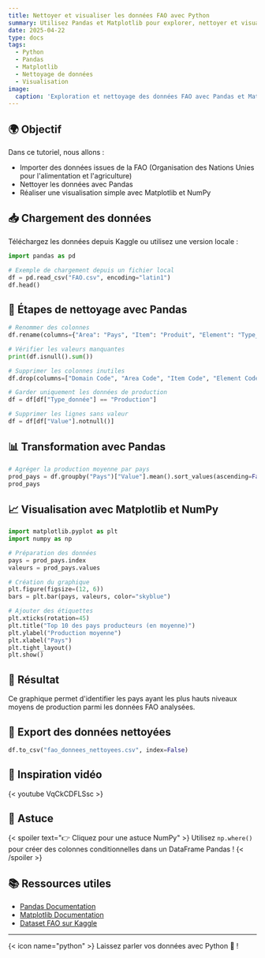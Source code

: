 ```yaml
---
title: Nettoyer et visualiser les données FAO avec Python
summary: Utilisez Pandas et Matplotlib pour explorer, nettoyer et visualiser des données issues de la FAO.
date: 2025-04-22
type: docs
tags:
  - Python
  - Pandas
  - Matplotlib
  - Nettoyage de données
  - Visualisation
image:
  caption: 'Exploration et nettoyage des données FAO avec Pandas et Matplotlib'
---
```


## 🌍 Objectif

Dans ce tutoriel, nous allons :

- Importer des données issues de la FAO (Organisation des Nations Unies pour l'alimentation et l'agriculture)
- Nettoyer les données avec Pandas
- Réaliser une visualisation simple avec Matplotlib et NumPy

## 📥 Chargement des données

Téléchargez les données depuis Kaggle ou utilisez une version locale :

```python
import pandas as pd

# Exemple de chargement depuis un fichier local
df = pd.read_csv("FAO.csv", encoding="latin1")
df.head()
```

## 🧹 Étapes de nettoyage avec Pandas

```python
# Renommer des colonnes
df.rename(columns={"Area": "Pays", "Item": "Produit", "Element": "Type_donnée"}, inplace=True)

# Vérifier les valeurs manquantes
print(df.isnull().sum())

# Supprimer les colonnes inutiles
df.drop(columns=["Domain Code", "Area Code", "Item Code", "Element Code"], inplace=True)

# Garder uniquement les données de production
df = df[df["Type_donnée"] == "Production"]

# Supprimer les lignes sans valeur
df = df[df["Value"].notnull()]
```

## 📊 Transformation avec Pandas

```python
# Agréger la production moyenne par pays
prod_pays = df.groupby("Pays")["Value"].mean().sort_values(ascending=False).head(10)
prod_pays
```

## 📈 Visualisation avec Matplotlib et NumPy

```python
import matplotlib.pyplot as plt
import numpy as np

# Préparation des données
pays = prod_pays.index
valeurs = prod_pays.values

# Création du graphique
plt.figure(figsize=(12, 6))
bars = plt.bar(pays, valeurs, color="skyblue")

# Ajouter des étiquettes
plt.xticks(rotation=45)
plt.title("Top 10 des pays producteurs (en moyenne)")
plt.ylabel("Production moyenne")
plt.xlabel("Pays")
plt.tight_layout()
plt.show()
```

## 🎯 Résultat

Ce graphique permet d'identifier les pays ayant les plus hauts niveaux moyens de production parmi les données FAO analysées.

## 📁 Export des données nettoyées

```python
df.to_csv("fao_donnees_nettoyees.csv", index=False)
```

## 🎥 Inspiration vidéo

{< youtube VqCkCDFLSsc >}

## 🧪 Astuce

{< spoiler text="👉 Cliquez pour une astuce NumPy" >}
Utilisez `np.where()` pour créer des colonnes conditionnelles dans un DataFrame Pandas !
{< /spoiler >}

## 📚 Ressources utiles

- [Pandas Documentation](https://pandas.pydata.org/)
- [Matplotlib Documentation](https://matplotlib.org/stable/index.html)
- [Dataset FAO sur Kaggle](https://www.kaggle.com/datasets/)

---

{< icon name="python" >} Laissez parler vos données avec Python 🐍 !
